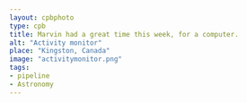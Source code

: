 ```yaml
---
layout: cpbphoto
type: cpb
title: Marvin had a great time this week, for a computer.
alt: "Activity monitor"
place: "Kingston, Canada"
image: "activitymonitor.png"
tags:
- pipeline
- Astronomy
---
```

